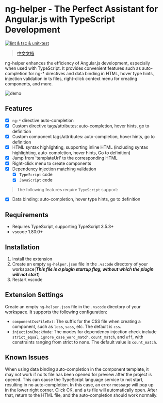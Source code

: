 
# ng-helper - The Perfect Assistant for Angular.js with TypeScript Development

[![lint & tsc & unit-test](https://github.com/huanguolin/ng-helper/actions/workflows/check.yml/badge.svg)](https://github.com/huanguolin/ng-helper/actions/workflows/check.yml)

> [中文文档](https://github.com/huanguolin/ng-helper/blob/main/packages/ng-helper-vscode/README.zh_cn.md)

ng-helper enhances the efficiency of Angular.js development, especially when used with TypeScript. It provides convenient features such as auto-completion for ng-* directives and data binding in HTML, hover type hints, injection validation in ts files, right-click context menu for creating components, and more.

![demo](https://raw.githubusercontent.com/huanguolin/ng-helper/main/resources/demo.gif)

## Features

- [x] `ng-*` directive auto-completion
- [x] Custom directive tags/attributes: auto-completion, hover hints, go to definition
- [x] Custom component tags/attributes: auto-completion, hover hints, go to definition
- [x] HTML syntax highlighting, supporting inline HTML (including syntax highlighting, auto-completion, hover hints, Go to definition)
- [x] Jump from 'templateUrl' to the corresponding HTML
- [x] Right-click menu to create components
- [x] Dependency injection matching validation
  - [x] `TypeScript` code
  - [x] `JavaScript` code

> The following features require `TypeScript` support:
- [x] Data binding: auto-completion, hover type hints, go to definition


## Requirements

* Requires TypeScript, supporting TypeScript 3.5.3+
* vscode 1.80.0+

## Installation

1. Install the extension
2. Create an empty `ng-helper.json` file in the `.vscode` directory of your workspace(***This file is a plugin startup flag, without which the plugin will not start***)
3. Restart vscode

## Extension Settings

Create an empty `ng-helper.json` file in the `.vscode` directory of your workspace. It supports the following configuration:

* `componentCssFileExt`: The suffix for the CSS file when creating a component, such as `less`, `sass`, etc. The default is `css`.
* `injectionCheckMode`: The modes for dependency injection check include `strict_equal`, `ignore_case_word_match`, `count_match`, and `off`, with constraints ranging from strict to none. The default value is `count_match`.

## Known Issues

When using data binding auto-completion in the component template, it may not work if no ts file has been opened for preview after the project is opened. This can cause the TypeScript language service to not start, resulting in no auto-completion. In this case, an error message will pop up in the lower right corner. Click OK, and a ts file will automatically open. After that, return to the HTML file, and the auto-completion should work normally.
